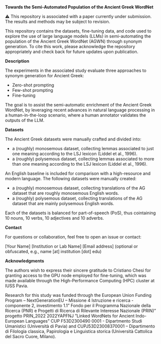**Towards the Semi-Automated Population of the Ancient Greek WordNet**

⚠️ This repository is associated with a paper currently under submission. The results and methods may be subject to revision.


This repository contains the datasets, fine-tuning data, and code used to explore the use of large language models (LLMs) in semi-automating the population of the Ancient Greek WordNet (AGWN) through synonym generation.
To cite this work, please acknowledge the repository appropriately and check back for future updates upon publication.

**Description**

The experiments in the associated study evaluate three approaches to synonym generation for Ancient Greek:

- Zero-shot prompting
- Few-shot prompting
- Fine-tuning
  
The goal is to assist the semi-automatic enrichment of the Ancient Greek WordNet, by leveraging recent advances in natural language processing in a human-in-the-loop scenario, where a human annotator validates the outputs of the LLM.

**Datasets**

The Ancient Greek datasets were manually crafted and divided into:

- a (roughly) monosemous dataset, collecting lemmas associated to just one meaning according to the LSJ lexicon (Liddel et al., 1996).
- a (roughly) polysemous dataset, collecting lemmas associated to more than one meaning according to the LSJ lexicon (Liddel et al., 1996).

An English baseline is included for comparison with a high-resource and modern language. The following datasets were manually created:

- a (roughly) monosemous dataset, collecting translations of the AG dataset that are roughly monosemous English words.
- a (roughly) polysemous dataset, collecting translations of the AG dataset that are mainly polysemous English words.
  
Each of the datasets is balanced for part-of-speech (PoS), thus cointaining 10 nouns, 10 verbs, 10 adjectives and 10 adverbs.

**Contact**

For questions or collaboration, feel free to open an issue or contact:

[Your Name]
[Institution or Lab Name]
[Email address] (optional or obfuscated, e.g., name [at] institution [dot] edu)

**Acknowledgments**

The authors wish to express their sincere gratitude to Cristiano Chesi for granting access to the GPU node employed for fine-tuning, which was made available through the High-Performance Computing (HPC) cluster at IUSS Pavia.

Research for this study was funded through the European Union Funding Program – NextGenerationEU – Missione 4 Istruzione e ricerca - componente 2, investimento 1.1” Fondo per il Programma Nazionale della Ricerca (PNR) e Progetti di Ricerca di Rilevante Interesse Nazionale (PRIN)” progetto PRIN_2022 2022YAPFNJ ”Linked WordNets for Ancient Indo-European Languages” CUP F53D2300490 0001 - Dipartmento Studi Umanistici (Università di Pavia) and CUPJ53D23008370001 – Dipartimento di Filologia classica, Papirologia e Linguistica storica (Università Cattolica del Sacro Cuore, Milano).
